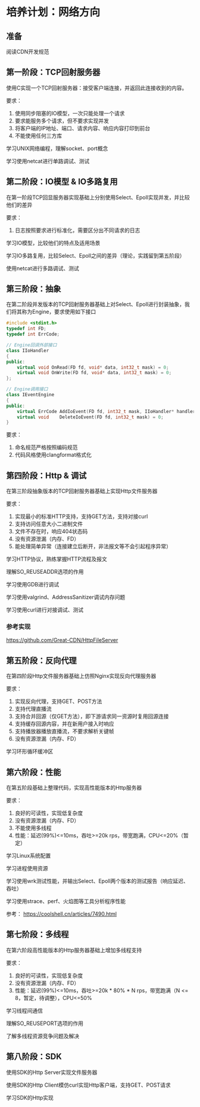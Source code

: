 
# 培养计划：网络方向



## 准备

阅读CDN开发规范



## 第一阶段：TCP回射服务器

使用C实现一个TCP回射服务器：接受客户端连接，并返回此连接收到的内容。

要求：
1. 使用同步阻塞的IO模型，一次只能处理一个请求
2. 要求能服务多个请求，但不要求实现并发
3. 将客户端的IP地址、端口、请求内容、响应内容打印到前台
4. 不能使用任何三方库

学习UNIX网络编程，理解socket、port概念

学习使用netcat进行单路调试、测试



## 第二阶段：IO模型 & IO多路复用

在第一阶段TCP回显服务器实现基础上分别使用Select、Epoll实现并发，并比较他们的差异

要求：
1. 日志按照要求进行标准化，需要区分出不同请求的日志

学习IO模型，比较他们的特点及适用场景

学习IO多路复用，比较Select、Epoll之间的差异（理论，实践留到第五阶段）

使用netcat进行多路调试、测试



## 第三阶段：抽象

在第二阶段并发版本的TCP回射服务器基础上对Select、Epoll进行封装抽象，我们将其称为Engine，要求使用如下接口
```c++
#include <stdint.h>
typedef int FD;
typedef int ErrCode;

// Engine回调外部接口
class IIoHandler
{
public:
    virtual void OnRead(FD fd, void* data, int32_t mask) = 0;
    virtual void OnWrite(FD fd, void* data, int32_t mask) = 0;
};

// Engine调用接口
class IEventEngine
{
public:
    virtual ErrCode AddIoEvent(FD fd, int32_t mask, IIoHandler* handler, void* user_data) = 0;
    virtual void    DeleteIoEvent(FD fd, int32_t mask) = 0;
}
```
要求：
1. 命名规范严格按照编码规范
2. 代码风格使用clangformat格式化



## 第四阶段：Http & 调试

在第三阶段抽象版本的TCP回射服务器基础上实现Http文件服务器

要求：
1. 实现最小的标准HTTP支持，支持GET方法，支持对接curl
2. 支持访问任意大小二进制文件
3. 文件不存在时，响应404状态码
4. 没有资源泄漏（内存、FD）
5. 能处理简单异常（连接建立后断开，非法报文等不会引起程序异常）

学习HTTP协议，熟练掌握HTTP流程及报文

理解SO_REUSEADDR选项的作用

学习使用GDB进行调试

学习使用valgrind、AddressSanitizer调试内存问题

学习使用curl进行对接调试、测试

### 参考实现
https://github.com/Great-CDN/HttpFileServer



## 第五阶段：反向代理

在第四阶段Http文件服务器基础上仿照Nginx实现反向代理服务器

要求：
1. 实现反向代理，支持GET、POST方法
2. 支持代理直播流
3. 支持合并回源（仅GET方法），即下游请求同一资源时复用回源连接
4. 支持缓存回源内容，并在新用户接入时响应
5. 支持播放器播放直播流，不要求解析关键帧
6. 没有资源泄漏（内存、FD）

学习环形循环缓冲区



## 第六阶段：性能

在第五阶段基础上整理代码，实现高性能版本的Http服务器

要求：
1. 良好的可读性，实现低复杂度
2. 没有资源泄漏（内存、FD）
3. 不能使用多线程
4. 性能：延迟(99%)<=10ms，吞吐>=20k rps，带宽跑满，CPU<=20%（暂定）

学习Linux系统配置

学习进程使用资源

学习使用wrk测试性能，并输出Select、Epoll两个版本的测试报告（响应延迟、吞吐）

学习使用strace、perf、火焰图等工具分析程序性能



参考： https://coolshell.cn/articles/7490.html



## 第七阶段：多线程

在第六阶段高性能版本的Http服务器基础上增加多线程支持

要求：
1. 良好的可读性，实现低复杂度
2. 没有资源泄漏（内存、FD）
3. 性能：延迟(99%)<=10ms，吞吐>=20k * 80% * N rps，带宽跑满（N <= 8，暂定，待调整），CPU<=50%

学习线程间通信

理解SO_REUSEPORT选项的作用

了解多线程资源竞争问题及解决



## 第八阶段：SDK

使用SDK的Http Server实现文件服务器

使用SDK的Http Client模仿curl实现Http客户端，支持GET、POST请求

学习SDK的Http实现

